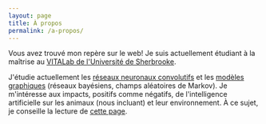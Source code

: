 ```yaml
---
layout: page
title: À propos
permalink: /a-propos/
---
```


Vous avez trouvé mon repère sur le web! Je suis actuellement étudiant à la maîtrise au [VITALab de l'Université de Sherbrooke](http://vital.dinf.usherbrooke.ca).

J'étudie actuellement les [réseaux neuronaux convolutifs](https://fr.wikipedia.org/wiki/Réseau_neuronal_convolutif) et les [modèles graphiques](https://fr.wikipedia.org/wiki/Modèle_graphique) (réseaux bayésiens, champs aléatoires de Markov). Je m'intéresse aux impacts, positifs comme négatifs, de l'intelligence artificielle sur les animaux (nous incluant) et leur environnement. À ce sujet, je conseille la lecture de [cette page](https://futureoflife.org/background/benefits-risks-of-artificial-intelligence/).